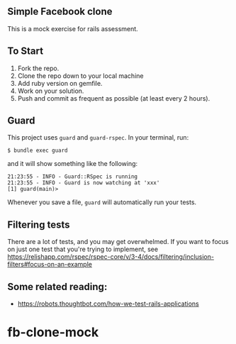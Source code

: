 ## Simple Facebook clone


This is a mock exercise for rails assessment.



## To Start
1. Fork the repo.
2. Clone the repo down to your local machine
3. Add ruby version on gemfile.
4. Work on your solution.
5. Push and commit as frequent as possible (at least every 2 hours).




## Guard
This project uses `guard` and `guard-rspec`. In your terminal, run:

    $ bundle exec guard

and it will show something like the following:

    21:23:55 - INFO - Guard::RSpec is running
    21:23:55 - INFO - Guard is now watching at 'xxx'
    [1] guard(main)>

Whenever you save a file, `guard` will automatically run your tests.

## Filtering tests

There are a lot of tests, and you may get overwhelmed. If you want to focus on just one test that you're trying to implement, see https://relishapp.com/rspec/rspec-core/v/3-4/docs/filtering/inclusion-filters#focus-on-an-example


## Some related reading:

* https://robots.thoughtbot.com/how-we-test-rails-applications
# fb-clone-mock
